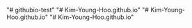 "# githubio-test" 
"# Kim-Young-Hoo.github.io" 
"# Kim-Young-Hoo.github.io" 
"# Kim-Young-Hoo.github.io" 
